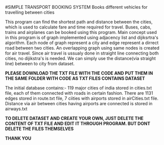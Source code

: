 #SIMPLE TRANSPORT BOOKING SYSTEM
Books different vehicles for travelling between cities

This program can find the shortest path and distance between the cities, which is used to calculate fare and time required for travel.
Buses, cabs, trains and airplanes can be booked using this program.
Main concept used in this program is of graph implemented using adjacency list and dijiksrtra's algorithm.
Each node of graph represent a city and edge represent a dirrect road between two cities.
An overlapping graph using same nodes is created for air travel. Since air travel is ussualy done in straight line connecting both cities, no dijikstra's is needed. We can simply use the distance(via straight line) between to city from dataset.

**PLEASE DOWNLOAD THE TXT FILE WITH THE CODE AND PUT THEM IN THE SAME FOLDER WITH CODE AS TXT FILES CONTAINS DATASET**

The initial database contains:- 
119 major cities of india stored in cities.txt file, each of them connected with roads in certain fashion.
There are 1131 edges stored in route.txt file,
7 ciities with airports stored in airCities.txt file.
Distance via air between cities having airports are connected is stored in airways.txt 

**TO DELETE DATASET AND CREATE YOUR OWN, JUST DELETE THE CONTENT OF TXT FILE AND EDIT IT THROUGH PROGRAM. BUT DONT DELETE THE FILES THEMSELVES**

**THANK YOU**

